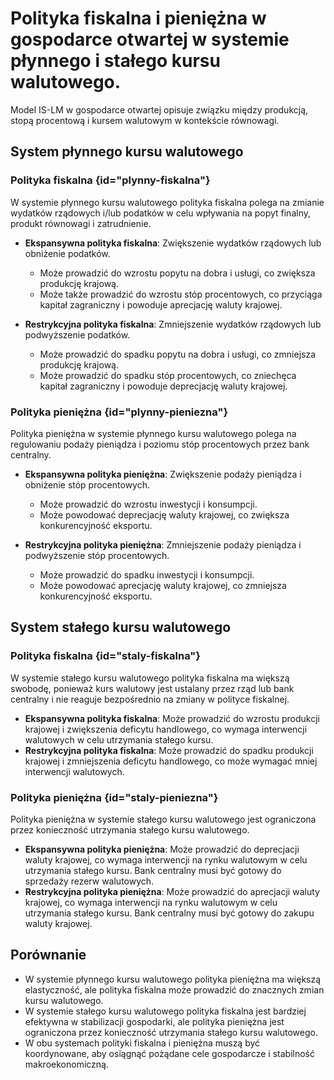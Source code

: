 # Polityka fiskalna i pieniężna w gospodarce otwartej w systemie płynnego i stałego kursu walutowego.

Model IS-LM w gospodarce otwartej opisuje związku między produkcją, stopą procentową i kursem walutowym w kontekście
równowagi.

## System płynnego kursu walutowego

### Polityka fiskalna {id="plynny-fiskalna"}

W systemie płynnego kursu walutowego polityka fiskalna polega na zmianie wydatków rządowych i/lub podatków w celu
wpływania na popyt finalny, produkt równowagi i zatrudnienie.

- **Ekspansywna polityka fiskalna**: Zwiększenie wydatków rządowych lub obniżenie podatków.
    - Może prowadzić do wzrostu popytu na dobra i usługi, co zwiększa produkcję krajową.
    - Może także prowadzić do wzrostu stóp procentowych, co przyciąga kapitał zagraniczny i powoduje aprecjację waluty
      krajowej.

- **Restrykcyjna polityka fiskalna**: Zmniejszenie wydatków rządowych lub podwyższenie podatków.
    - Może prowadzić do spadku popytu na dobra i usługi, co zmniejsza produkcję krajową.
    - Może prowadzić do spadku stóp procentowych, co zniechęca kapitał zagraniczny i powoduje deprecjację waluty
      krajowej.

### Polityka pieniężna {id="plynny-pieniezna"}

Polityka pieniężna w systemie płynnego kursu walutowego polega na regulowaniu podaży pieniądza i poziomu stóp
procentowych przez bank centralny.

- **Ekspansywna polityka pieniężna**: Zwiększenie podaży pieniądza i obniżenie stóp procentowych.
    - Może prowadzić do wzrostu inwestycji i konsumpcji.
    - Może powodować deprecjację waluty krajowej, co zwiększa konkurencyjność eksportu.

- **Restrykcyjna polityka pieniężna**: Zmniejszenie podaży pieniądza i podwyższenie stóp procentowych.
    - Może prowadzić do spadku inwestycji i konsumpcji.
    - Może powodować aprecjację waluty krajowej, co zmniejsza konkurencyjność eksportu.

## System stałego kursu walutowego

### Polityka fiskalna {id="staly-fiskalna"}

W systemie stałego kursu walutowego polityka fiskalna ma większą swobodę, ponieważ kurs walutowy jest ustalany przez
rząd lub bank centralny i nie reaguje bezpośrednio na zmiany w polityce fiskalnej.

- **Ekspansywna polityka fiskalna**: Może prowadzić do wzrostu produkcji krajowej i zwiększenia deficytu handlowego, co
  wymaga interwencji walutowych w celu utrzymania stałego kursu.
- **Restrykcyjna polityka fiskalna**: Może prowadzić do spadku produkcji krajowej i zmniejszenia deficytu handlowego, co
  może wymagać mniej interwencji walutowych.

### Polityka pieniężna {id="staly-pieniezna"}

Polityka pieniężna w systemie stałego kursu walutowego jest ograniczona przez konieczność utrzymania stałego kursu
walutowego.

- **Ekspansywna polityka pieniężna**: Może prowadzić do deprecjacji waluty krajowej, co wymaga interwencji na rynku
  walutowym w celu utrzymania stałego kursu. Bank centralny musi być gotowy do sprzedaży rezerw walutowych.
- **Restrykcyjna polityka pieniężna**: Może prowadzić do aprecjacji waluty krajowej, co wymaga interwencji na rynku
  walutowym w celu utrzymania stałego kursu. Bank centralny musi być gotowy do zakupu waluty krajowej.

## Porównanie

- W systemie płynnego kursu walutowego polityka pieniężna ma większą elastyczność, ale polityka fiskalna może prowadzić
  do znacznych zmian kursu walutowego.
- W systemie stałego kursu walutowego polityka fiskalna jest bardziej efektywna w stabilizacji gospodarki, ale polityka
  pieniężna jest ograniczona przez konieczność utrzymania stałego kursu walutowego.
- W obu systemach polityki fiskalna i pieniężna muszą być koordynowane, aby osiągnąć pożądane cele gospodarcze i
  stabilność makroekonomiczną.

